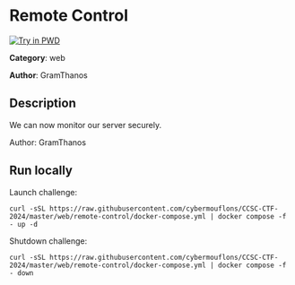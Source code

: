 # Remote Control

[![Try in PWD](https://raw.githubusercontent.com/play-with-docker/stacks/master/assets/images/button.png)](https://labs.play-with-docker.com/?stack=https://raw.githubusercontent.com/cybermouflons/CCSC-CTF-2024/master/web/remote-control/docker-compose.yml)


**Category**: web

**Author**: GramThanos

## Description

We can now monitor our server securely.


Author: GramThanos


## Run locally

Launch challenge:
```
curl -sSL https://raw.githubusercontent.com/cybermouflons/CCSC-CTF-2024/master/web/remote-control/docker-compose.yml | docker compose -f - up -d
```

Shutdown challenge:
```
curl -sSL https://raw.githubusercontent.com/cybermouflons/CCSC-CTF-2024/master/web/remote-control/docker-compose.yml | docker compose -f - down
```
